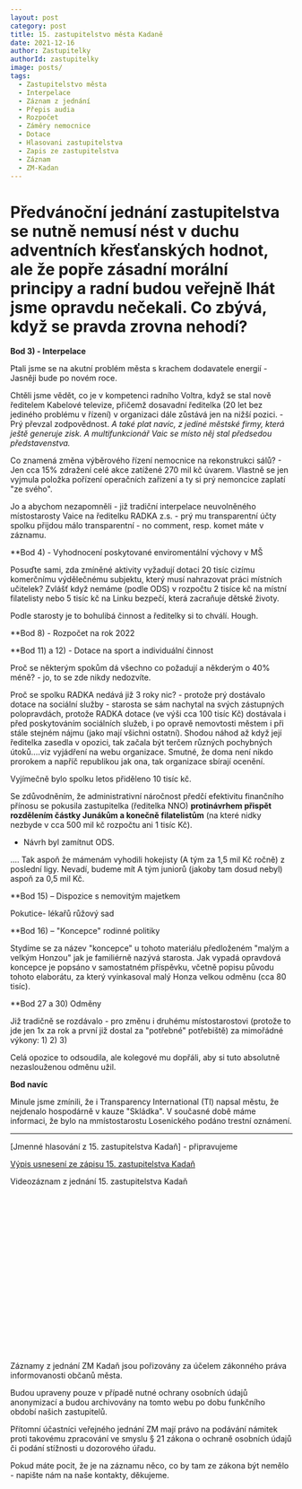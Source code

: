 ```yaml
---
layout: post
category: post
title: 15. zastupitelstvo města Kadaně
date: 2021-12-16
author: Zastupitelky
authorId: zastupitelky
image: posts/
tags:
  - Zastupitelstvo města
  - Interpelace
  - Záznam z jednání
  - Přepis audia
  - Rozpočet
  - Záměry nemocnice
  - Dotace
  - Hlasovani zastupitelstva
  - Zapis ze zastupitelstva
  - Záznam 
  - ZM-Kadan
---
```


# Předvánoční jednání zastupitelstva se nutně nemusí nést v duchu adventních křesťanských hodnot, ale že popře zásadní morální principy a radní budou veřejně lhát jsme opravdu nečekali. Co zbývá, když se pravda zrovna nehodí?

**Bod 3) - Interpelace**

Ptali jsme se na akutní problém města s krachem dodavatele energií - Jasněji bude po novém roce.

Chtěli jsme vědět, co je v kompetenci radního Voltra, když se stal nově ředitelem Kabelové televize, přičemž dosavadní ředitelka (20 let bez jediného problému v řízení) v organizaci dále zůstává jen na nižší pozici. - Prý převzal zodpovědnost.
*A také plat navíc, z jediné městské firmy, která ještě generuje zisk. A multifunkcionář Vaic se místo něj stal předsedou představenstva.*

Co znamená změna výběrového řízení nemocnice na rekonstrukci sálů? - Jen cca 15% zdražení celé akce zatížené 270 mil kč úvarem. Vlastně se jen vyjmula položka pořízení operačních zařízení a ty si prý nemoncice zaplatí "ze svého".

Jo a abychom nezapomněli - již tradiční interpelace neuvolněného místostarosty Vaice na ředitelku RADKA z.s. - prý mu transparentní účty spolku přijdou málo transparentní - no comment, resp. komet máte v záznamu.


**Bod 4) - Vyhodnocení poskytované enviromentální výchovy v MŠ

Posuďte sami, zda zmíněné aktivity vyžadují dotaci 20 tisíc cizímu komerčnímu výdělečnému subjektu, který musí nahrazovat práci místních učitelek? 
Zvlášť když nemáme (podle ODS) v rozpočtu 2 tisíce kč na místní filatelisty nebo 5 tisíc kč na Linku bezpečí, která zacraňuje dětské životy.

Podle starosty je to bohulibá činnost a ředitelky si to chválí. Hough.

**Bod 8) - Rozpočet na rok 2022



**Bod 11) a 12) - Dotace na sport a individuální činnost

Proč se některým spokům dá všechno co požadují a někderým o 40% méně? - jo, to se zde nikdy nedozvíte.

Proč se spolku RADKA nedává již 3 roky nic? - protože prý dostávalo dotace na sociální služby - starosta se sám nachytal na svých zástupných polopravdách, protože RADKA dotace (ve výši cca 100 tisíc Kč) dostávala i před poskytováním sociálních služeb, i po opravě nemovtosti městem i při stále stejném nájmu (jako mají všichni ostatní). 
Shodou náhod až když její ředitelka zasedla v opozici, tak začala být terčem různých pochybných útoků....viz vyjádření na webu organizace. Smutné, že doma není nikdo prorokem a napříč republikou jak ona, tak organizace sbírají ocenění. 

Vyjímečně bylo spolku letos přiděleno 10 tisíc kč. 

Se zdůvodněním, že administrativní náročnost předčí efektivitu finančního přínosu se pokusila zastupitelka (ředitelka NNO) **protinávrhem přispět rozdělením částky Junákům a konečně filatelistům** (na které nidky nezbyde v cca 500 mil kč rozpočtu ani 1 tisíc Kč).
- Návrh byl zamítnut ODS.

....
Tak aspoň že mámenám vyhodili hokejisty (A tým za 1,5 mil Kč ročně) z poslední ligy. Nevadí, budeme mít A tým juniorů (jakoby tam dosud nebyl) aspoň za 0,5 mil Kč.

**Bod 15) – Dispozice s nemovitým majetkem 

Pokutice- lékařů růžový sad


**Bod 16) – "Koncepce" rodinné politiky 

Stydíme se za název "koncepce" u tohoto materiálu předloženém "malým a velkým Honzou" jak je familiérně nazývá starosta.
Jak vypadá opravdová koncepce je popsáno v samostatném příspěvku, včetně popisu původu tohoto elaborátu, za který vyinkasoval malý Honza velkou odměnu (cca 80 tisíc). 


**Bod 27 a 30) Odměny 

Již tradičně se rozdávalo - pro změnu i druhému místostarostovi (protože to jde jen 1x za rok a první již dostal za "potřebné" potřebiště) za mimořádné výkony:
1)
2)
3)

Celá opozice to odsoudila, ale kolegové mu dopřáli, aby si tuto absolutně nezaslouženou odměnu užil.

**Bod navíc**

Minule jsme zmínili, že i Transparency International (TI) napsal městu, že nejdenalo hospodárně v kauze "Skládka".
V současné době máme informaci, že bylo na mmístostarostu Losenického podáno trestní oznámení.

---------------------------


[Jmenné hlasování z 15. zastupitelstva Kadaň] - připravujeme

[Výpis usnesení ze zápisu 15. zastupitelstva Kadaň]()

Videozáznam z jednání 15. zastupitelstva Kadaň

<script src="https://fast.wistia.com/embed/medias/xlzb7ixm9q.jsonp" async></script><script src="https://fast.wistia.com/assets/external/E-v1.js" async></script><div class="wistia_responsive_padding" style="padding:56.25% 0 0 0;position:relative;"><div class="wistia_responsive_wrapper" style="height:100%;left:0;position:absolute;top:0;width:100%;"><div class="wistia_embed wistia_async_xlzb7ixm9q videoFoam=true" style="height:100%;position:relative;width:100%"><div class="wistia_swatch" style="height:100%;left:0;opacity:0;overflow:hidden;position:absolute;top:0;transition:opacity 200ms;width:100%;"><img src="https://fast.wistia.com/embed/medias/xlzb7ixm9q/swatch" style="filter:blur(5px);height:100%;object-fit:contain;width:100%;" alt="" aria-hidden="true" onload="this.parentNode.style.opacity=1;" /></div></div></div></div>


Záznamy z jednání ZM Kadaň jsou pořizovány za účelem zákonného práva informovanosti občanů města.

Budou upraveny pouze v případě nutné ochrany osobních údajů anonymizací a budou archivovány na tomto webu po dobu funkčního období našich zastupitelů.

Přítomní účastníci veřejného jednání ZM mají právo na podávání námitek proti takovému zpracování ve smyslu § 21 zákona o ochraně osobních údajů či podání stížnosti u dozorového úřadu.

Pokud máte pocit, že je na záznamu něco, co by tam ze zákona být nemělo - napište nám na naše kontakty, děkujeme.


